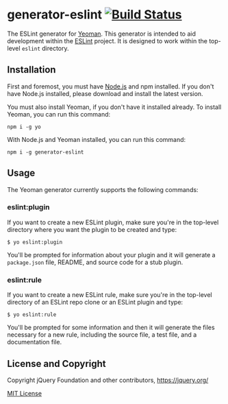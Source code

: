 # generator-eslint [![Build Status](https://secure.travis-ci.org/eslint/generator-eslint.png?branch=master)](https://travis-ci.org/eslint/generator-eslint)

The ESLint generator for [Yeoman](http://yeoman.io). This generator is intended to aid development within the [ESLint](http://eslint.org) project. It is designed to work within the top-level `eslint` directory.


## Installation

First and foremost, you must have [Node.js](http://nodejs.org) and npm installed. If you don't have Node.js installed, please download and install the latest version.

You must also install Yeoman, if you don't have it installed already. To install Yeoman, you can run this command:

```
npm i -g yo
```

With Node.js and Yeoman installed, you can run this command:

```
npm i -g generator-eslint
```

## Usage

The Yeoman generator currently supports the following commands:

### eslint:plugin

If you want to create a new ESLint plugin, make sure you're in the top-level directory where you want the plugin to be created and type:

```
$ yo eslint:plugin
```

You'll be prompted for information about your plugin and it will generate a `package.json` file, README, and source code for a stub plugin.

### eslint:rule

If you want to create a new ESLint rule, make sure you're in the top-level directory of an ESLint repo clone or an ESLint plugin and type:

```
$ yo eslint:rule
```

You'll be prompted for some information and then it will generate the files necessary for a new rule, including the source file, a test file, and a documentation file.

## License and Copyright

Copyright jQuery Foundation and other contributors, https://jquery.org/

[MIT License](http://en.wikipedia.org/wiki/MIT_License)
